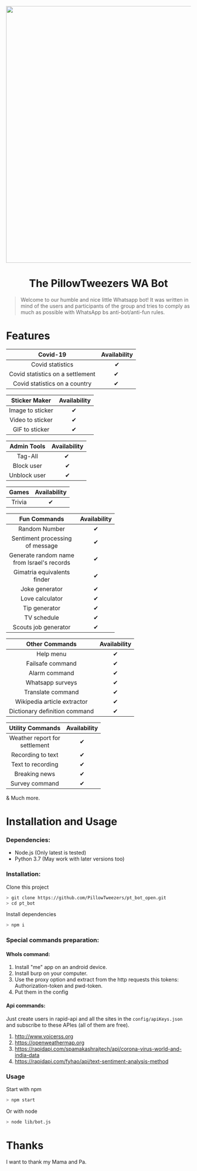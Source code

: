 <div align="center">
<img src="https://cdn.pixabay.com/photo/2016/08/08/10/49/watercolour-1578076_960_720.jpg" alt="" width="700" />

# The PillowTweezers WA Bot

</div>

> Welcome to our humble and nice little Whatsapp bot!
It was written in mind of the users and participants of the group and tries to comply as much as possible with WhatsApp bs anti-bot/anti-fun rules.

# Features

| Covid-19 | Availability |
| :------: | :----------: |
| Covid statistics | ✔ |
| Covid statistics on a settlement| ✔ ️|
| Covid statistics on a country| ✔ ️|

| Sticker Maker | Availability |
| :-----------: | :----------: |
| Image to sticker | ✔ ️|
| Video to sticker | ✔ ️|
| GIF to sticker | ✔ ️|

| Admin Tools | Availability |
| :-----------: | :----------: |
| Tag-All | ✔ ️|
| Block user | ✔ |
| Unblock user | ✔ |

| Games | Availability |
| :---: | :----------: |
| Trivia | ✔ |



| Fun Commands | Availability |
| :----------: | :----------: |
| Random Number | ✔ |
| Sentiment processing<br>of message | ✔ | 
| Generate random name<br>from Israel's records | ✔ | 
| Gimatria equivalents<br>finder | ✔ | 
| Joke generator | ✔ |
| Love calculator | ✔ |
| Tip generator | ✔ |
| TV schedule | ✔ |
| Scouts job generator | ✔ |

| Other Commands | Availability |
| :------------: | :----------: |
| Help menu | ✔ |
| Failsafe command | ✔ |
| Alarm command | ✔ |
| Whatsapp surveys | ✔ |
| Translate command | ✔ |
| Wikipedia article extractor | ✔ |
| Dictionary definition command | ✔ |

| Utility Commands | Availability |
| :--------------: | :----------: |
| Weather report for<br>settlement | ✔ |
| Recording to text | ✔ |
| Text to recording | ✔ |
| Breaking news | ✔ |
| Survey command | ✔ |
& Much more.
# Installation and Usage

### Dependencies:

- Node.js (Only latest is tested)
- Python 3.7 (May work with later versions too)

### Installation:

Clone this project

```bash
> git clone https://github.com/PillowTweezers/pt_bot_open.git
> cd pt_bot
```

Install dependencies

```bash
> npm i
```


### Special commands preparation:
#### WhoIs command:
1. Install "me" app on an android device.
2. Install burp on your computer.
3. Use the proxy option and extract from the http requests this tokens: Authorization-token and pwd-token.
4. Put them in the config

#### Api commands:
Just create users in rapid-api and all the sites in the ```config/apiKeys.json```<br>
and subscribe to these APIes (all of them are free).
1. http://www.voicerss.org
2. https://openweathermap.org
3. https://rapidapi.com/spamakashrajtech/api/corona-virus-world-and-india-data
4. https://rapidapi.com/fyhao/api/text-sentiment-analysis-method


### Usage

Start with npm

```bash
> npm start
```

Or with node

```bash
> node lib/bot.js
```

# Thanks

I want to thank my Mama and Pa.
